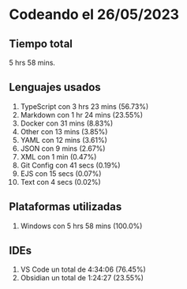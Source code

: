 # Codeando el 26/05/2023

## Tiempo total
5 hrs 58 mins.

## Lenguajes usados
1. TypeScript con 3 hrs 23 mins (56.73%)
1. Markdown con 1 hr 24 mins (23.55%)
1. Docker con 31 mins (8.83%)
1. Other con 13 mins (3.85%)
1. YAML con 12 mins (3.61%)
1. JSON con 9 mins (2.67%)
1. XML con 1 min (0.47%)
1. Git Config con 41 secs (0.19%)
1. EJS con 15 secs (0.07%)
1. Text con 4 secs (0.02%)

## Plataformas utilizadas
1. Windows con 5 hrs 58 mins (100.0%)

## IDEs
1. VS Code un total de 4:34:06 (76.45%)
1. Obsidian un total de 1:24:27 (23.55%)
